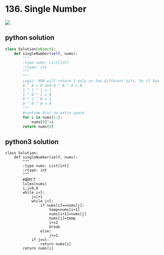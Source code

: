 # 136. Single Number
<img src="https://github.com/vampire1996/LeetCode/blob/master/Problems/101-200/136.%20Single%20Number/problem.png"/>

## python solution
```python
class Solution(object):
    def singleNumber(self, nums):
        """
        :type nums: List[int]
        :rtype: int
        """
        """
        Logic: XOR will return 1 only on two different bits. So if two numbers are the same, XOR will return 0. Finally only one number left.
        A ^ A = 0 and A ^ B ^ A = B.
        1 ^ 1 ^ 1 = 1
        1 ^ 0 ^ 1 = 0
        0 ^ 1 ^ 0 = 1
        0 ^ 0 ^ 0 = 0
        """
        #runtime O(n) no extra space
        for i in nums[1:]:
            nums[0]^=i
        return nums[0]    
```

## python3 solution
```python3
class Solution:
    def singleNumber(self, nums):
        """
        :type nums: List[int]
        :rtype: int
        """
        #超时了
        l=len(nums)
        i,j=0,0
        while i<l:
            j=i+1
            while j<l:
                if nums[i]==nums[j]:
                    temp=nums[i+1]
                    nums[i+1]=nums[j]
                    nums[j]=temp
                    i+=2
                    break
                else:
                    j+=1         
            if j==l:
                return nums[i]  
        return nums[i]
```
